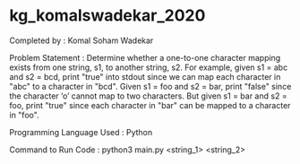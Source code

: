 # kg_komalswadekar_2020

Completed by : Komal Soham Wadekar

Problem Statement : Determine whether a one-to-one character mapping exists from one string, s1, to another string,
s2. 
For example, given s1 = abc and s2 = bcd, print "true" into stdout since we can map each
character in "abc" to a character in "bcd".
Given s1 = foo and s2 = bar, print "false" since the character ‘o’ cannot map to two characters.
But given s1 = bar and s2 = foo, print "true" since each character in "bar" can be mapped to a
character in "foo".

Programming Language Used : Python

Command to Run Code : python3 main.py <string_1> <string_2>
